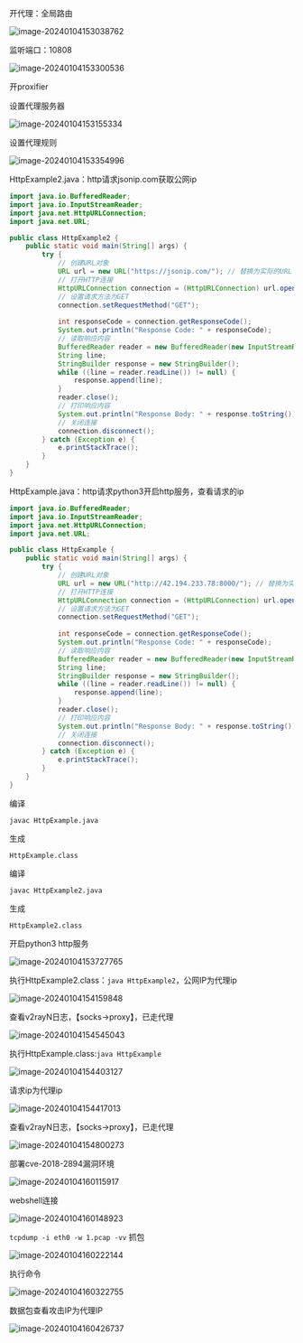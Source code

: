 







开代理：全局路由

![image-20240104153038762](java%E6%B8%97%E9%80%8F%E5%B7%A5%E5%85%B7%E8%B5%B0%E4%BB%A3%E7%90%86.assets/image-20240104153038762.png)



监听端口：10808

![image-20240104153300536](java%E6%B8%97%E9%80%8F%E5%B7%A5%E5%85%B7%E8%B5%B0%E4%BB%A3%E7%90%86.assets/image-20240104153300536.png)



开proxifier



设置代理服务器

![image-20240104153155334](java%E6%B8%97%E9%80%8F%E5%B7%A5%E5%85%B7%E8%B5%B0%E4%BB%A3%E7%90%86.assets/image-20240104153155334.png)





设置代理规则

![image-20240104153354996](java%E6%B8%97%E9%80%8F%E5%B7%A5%E5%85%B7%E8%B5%B0%E4%BB%A3%E7%90%86.assets/image-20240104153354996.png)



HttpExample2.java：http请求jsonip.com获取公网ip

```java
import java.io.BufferedReader;
import java.io.InputStreamReader;
import java.net.HttpURLConnection;
import java.net.URL;

public class HttpExample2 {
    public static void main(String[] args) {
        try {
            // 创建URL对象
            URL url = new URL("https://jsonip.com/"); // 替换为实际的URL
            // 打开HTTP连接
            HttpURLConnection connection = (HttpURLConnection) url.openConnection();
            // 设置请求方法为GET
            connection.setRequestMethod("GET");
			
            int responseCode = connection.getResponseCode();
            System.out.println("Response Code: " + responseCode);
            // 读取响应内容
            BufferedReader reader = new BufferedReader(new InputStreamReader(connection.getInputStream()));
            String line;
            StringBuilder response = new StringBuilder();
            while ((line = reader.readLine()) != null) {
                response.append(line);
            }
            reader.close();
            // 打印响应内容
            System.out.println("Response Body: " + response.toString());
            // 关闭连接
            connection.disconnect();
        } catch (Exception e) {
            e.printStackTrace();
        }
    }
}

```



HttpExample.java：http请求python3开启http服务，查看请求的ip

```java
import java.io.BufferedReader;
import java.io.InputStreamReader;
import java.net.HttpURLConnection;
import java.net.URL;

public class HttpExample {
    public static void main(String[] args) {
        try {
            // 创建URL对象
            URL url = new URL("http://42.194.233.78:8000/"); // 替换为实际的URL
            // 打开HTTP连接
            HttpURLConnection connection = (HttpURLConnection) url.openConnection();
            // 设置请求方法为GET
            connection.setRequestMethod("GET");
			
            int responseCode = connection.getResponseCode();
            System.out.println("Response Code: " + responseCode);
            // 读取响应内容
            BufferedReader reader = new BufferedReader(new InputStreamReader(connection.getInputStream()));
            String line;
            StringBuilder response = new StringBuilder();
            while ((line = reader.readLine()) != null) {
                response.append(line);
            }
            reader.close();
            // 打印响应内容
            System.out.println("Response Body: " + response.toString());
            // 关闭连接
            connection.disconnect();
        } catch (Exception e) {
            e.printStackTrace();
        }
    }
}

```



编译

`javac HttpExample.java`

生成

`HttpExample.class`



编译

`javac HttpExample2.java`

生成

`HttpExample2.class`





开启python3 http服务

![image-20240104153727765](java%E6%B8%97%E9%80%8F%E5%B7%A5%E5%85%B7%E8%B5%B0%E4%BB%A3%E7%90%86.assets/image-20240104153727765.png)









执行HttpExample2.class：`java HttpExample2`，公网IP为代理ip

![image-20240104154159848](java%E6%B8%97%E9%80%8F%E5%B7%A5%E5%85%B7%E8%B5%B0%E4%BB%A3%E7%90%86.assets/image-20240104154159848.png)

查看v2rayN日志，【socks->proxy】，已走代理

![image-20240104154545043](java%E6%B8%97%E9%80%8F%E5%B7%A5%E5%85%B7%E8%B5%B0%E4%BB%A3%E7%90%86.assets/image-20240104154545043.png)



执行HttpExample.class:`java HttpExample`

![image-20240104154403127](java%E6%B8%97%E9%80%8F%E5%B7%A5%E5%85%B7%E8%B5%B0%E4%BB%A3%E7%90%86.assets/image-20240104154403127.png)

请求ip为代理ip

![image-20240104154417013](java%E6%B8%97%E9%80%8F%E5%B7%A5%E5%85%B7%E8%B5%B0%E4%BB%A3%E7%90%86.assets/image-20240104154417013.png)





查看v2rayN日志，【socks->proxy】，已走代理

![image-20240104154800273](java%E6%B8%97%E9%80%8F%E5%B7%A5%E5%85%B7%E8%B5%B0%E4%BB%A3%E7%90%86.assets/image-20240104154800273.png)



部署cve-2018-2894漏洞环境

![image-20240104160115917](java%E6%B8%97%E9%80%8F%E5%B7%A5%E5%85%B7%E8%B5%B0%E4%BB%A3%E7%90%86.assets/image-20240104160115917.png)







webshell连接

![image-20240104160148923](java%E6%B8%97%E9%80%8F%E5%B7%A5%E5%85%B7%E8%B5%B0%E4%BB%A3%E7%90%86.assets/image-20240104160148923.png)







`tcpdump -i eth0 -w 1.pcap -vv` 抓包

![image-20240104160222144](java%E6%B8%97%E9%80%8F%E5%B7%A5%E5%85%B7%E8%B5%B0%E4%BB%A3%E7%90%86.assets/image-20240104160222144.png)





执行命令

![image-20240104160322755](java%E6%B8%97%E9%80%8F%E5%B7%A5%E5%85%B7%E8%B5%B0%E4%BB%A3%E7%90%86.assets/image-20240104160322755.png)



数据包查看攻击IP为代理IP

![image-20240104160426737](java%E6%B8%97%E9%80%8F%E5%B7%A5%E5%85%B7%E8%B5%B0%E4%BB%A3%E7%90%86.assets/image-20240104160426737.png)

